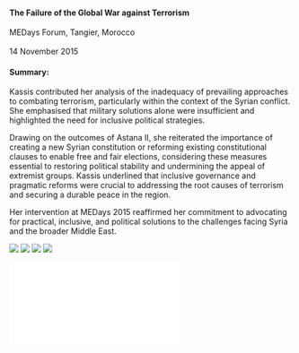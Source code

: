 <h4>The Failure of the Global War against Terrorism</h4>


MEDays Forum, Tangier, Morocco  
<br>
14 November 2015

	
<h4>Summary:</h4>	

Kassis contributed her analysis of the inadequacy of prevailing approaches to combating terrorism, particularly within the context of the Syrian conflict. She emphasised that military solutions alone were insufficient and highlighted the need for inclusive political strategies.

Drawing on the outcomes of Astana II, she reiterated the importance of creating a new Syrian constitution or reforming existing constitutional clauses to enable free and fair elections, considering these measures essential to restoring political stability and undermining the appeal of extremist groups. Kassis underlined that inclusive governance and pragmatic reforms were crucial to addressing the root causes of terrorism and securing a durable peace in the region.

Her intervention at MEDays 2015 reaffirmed her commitment to advocating for practical, inclusive, and political solutions to the challenges facing Syria and the broader Middle East.

![](99.JPG)
![](100.JPG)
![](101.JPG)
![](102.JPG)

![](103.pdf)
<p></p>
